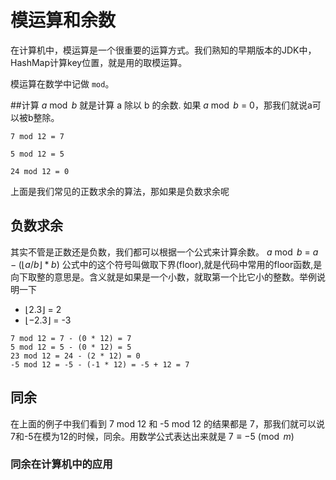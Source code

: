 # 模运算和余数
在计算机中，模运算是一个很重要的运算方式。我们熟知的早期版本的JDK中，HashMap计算key位置，就是用的取模运算。

模运算在数学中记做 `mod`。

##计算
$a \bmod b$  就是计算 a 除以 b 的余数.
如果 $a \bmod b$ = 0，那我们就说a可以被b整除。

```
7 mod 12 = 7

5 mod 12 = 5

24 mod 12 = 0

```

上面是我们常见的正数求余的算法，那如果是负数求余呢
## 负数求余
其实不管是正数还是负数，我们都可以根据一个公式来计算余数。
$a \bmod b$ = $a - (\lfloor a/b \rfloor* b)$
公式中的这个符号叫做取下界(floor),就是代码中常用的floor函数,是向下取整的意思是。含义就是如果是一个小数，就取第一个比它小的整数。举例说明一下
* $\lfloor 2.3 \rfloor$ = 2
* $\lfloor -2.3 \rfloor$ = -3

```
7 mod 12 = 7 - (0 * 12) = 7
5 mod 12 = 5 - (0 * 12) = 5
23 mod 12 = 24 - (2 * 12) = 0
-5 mod 12 = -5 - (-1 * 12) = -5 + 12 = 7
```

## 同余
在上面的例子中我们看到 7 mod 12 和 -5 mod 12 的结果都是 7，那我们就可以说 7和-5在模为12的时候，同余。用数学公式表达出来就是 
$7\equiv -5 \pmod {m}$



### 同余在计算机中的应用
